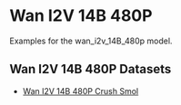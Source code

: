 # Wan I2V 14B 480P

Examples for the wan_i2v_14B_480p model.

## Wan I2V 14B 480P Datasets

- [Wan I2V 14B 480P Crush Smol](wan_i2v_14B_480p_crush_smol.md)

